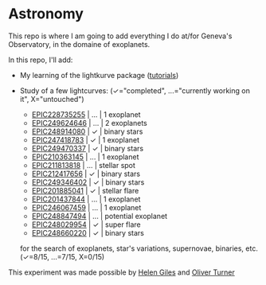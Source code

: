 # Astronomy

This repo is where I am going to add everything I do at/for Geneva's Observatory, in the domaine of exoplanets.

In this repo, I'll add:

 -  My learning of the lightkurve package ([tutorials](http://docs.lightkurve.org/tutorials/index.html))
 -  Study of a few lightcurves: (✓="completed", ...="currently working on it", X="untouched")
 
       - [EPIC228735255](https://github.com/PierricJoulot/Astronomy/tree/master/Lightcurves/EPIC228735255/EPIC228735255.ipynb) | ... | 1 exoplanet
       - [EPIC249624646](https://github.com/PierricJoulot/Astronomy/tree/master/Lightcurves/EPIC249624646/EPIC249624646.ipynb) | ... | 2 exoplanets
       - [EPIC248914080](https://github.com/PierricJoulot/Astronomy/tree/master/Lightcurves/Lightcurves/EPIC248914080/EPIC248914080.ipynb) |  ✓  | binary stars
       - [EPIC247418783](https://github.com/PierricJoulot/Astronomy/tree/master/Lightcurves/Lightcurves/Lightcurves/EPIC247418783/EPIC247418783.ipynb) |  ✓  | 1 exoplanet
       - [EPIC249470337](https://github.com/PierricJoulot/Astronomy/tree/master/Lightcurves/Lightcurves/Lightcurves/Lightcurves/EPIC249470337/EPIC249470337.ipynb) |  ✓  | binary stars
       - [EPIC210363145](https://github.com/PierricJoulot/Astronomy/tree/master/Lightcurves/EPIC210363145/EPIC210363145.ipynb) | ... | 1 exoplanet
       - [EPIC211813818](https://github.com/PierricJoulot/Astronomy/tree/master/Lightcurves/EPIC211813818/EPIC211813818.ipynb) | ... | stellar spot
       - [EPIC212417656](https://github.com/PierricJoulot/Astronomy/tree/master/Lightcurves/EPIC212417656/EPIC212417656.ipynb) |  ✓  | binary stars
       - [EPIC249346402](https://github.com/PierricJoulot/Astronomy/tree/master/Lightcurves/EPIC249346402/EPIC249346402.ipynb) |  ✓  | binary stars
       - [EPIC201885041](https://github.com/PierricJoulot/Astronomy/tree/master/Lightcurves/EPIC201885041/EPIC201885041.ipynb) |  ✓  | stellar flare
       - [EPIC201437844](https://github.com/PierricJoulot/Astronomy/blob/master/Lightcurves/EPIC201437844/EPIC201437844.ipynb) | ... | 1 exoplanet
       - [EPIC246067459](https://github.com/PierricJoulot/Astronomy/tree/master/Lightcurves/EPIC246067459/EPIC246067459.ipynb) | ... | 1 exoplanet
       - [EPIC248847494](https://github.com/PierricJoulot/Astronomy/tree/master/Lightcurves/EPIC248847494/EPIC248847494.ipynb) | ... | potential exoplanet
       - [EPIC248029954](https://github.com/PierricJoulot/Astronomy/tree/master/Lightcurves/EPIC248029954/EPIC248029954.ipynb) |  ✓  | super flare
       - [EPIC248660220](https://github.com/PierricJoulot/Astronomy/tree/master/Lightcurves/EPIC248660220/EPIC248660220.ipynb) |  ✓  | binary stars
        
     for the search of exoplanets, star's variations, supernovae, binaries, etc.
     (✓=8/15, ...=7/15, X=0/15)
 
 This experiment was made possible by [Helen Giles](https://www.helengiles.com/) and [Oliver Turner](http://nccr-planets.ch/team/turner-oliver-dr/)

